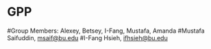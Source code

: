 # GPP

#Group Members: Alexey, Betsey, I-Fang, Mustafa, Amanda
#Mustafa Saifuddin, msaif@bu.edu
#I-Fang Hsieh, ifhsieh@bu.edu
